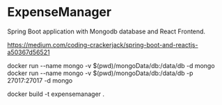 # ExpenseManager

Spring Boot application with Mongodb database and React Frontend.

https://medium.com/coding-crackerjack/spring-boot-and-reactjs-a50367d56521


docker run --name mongo -v $(pwd)/mongoData/db:/data/db -d mongo  
docker run --name mongo -v $(pwd)/mongoData/db:/data/db -p 27017:27017 -d mongo

docker build -t expensemanager .
